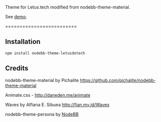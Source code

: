 Theme for Letus.tech modified from nodebb-theme-material.

See [demo](https://letus.tech).

=========================

## Installation

    npm install nodebb-theme-letusdotech


## Credits

nodebb-theme-material by Pichalite https://github.com/pichalite/nodebb-theme-material

Animate.css - http://daneden.me/animate

Waves by Alfiana E. Sibuea http://fian.my.id/Waves

nodebb-theme-persona by [NodeBB](https://github.com/nodebb/)

